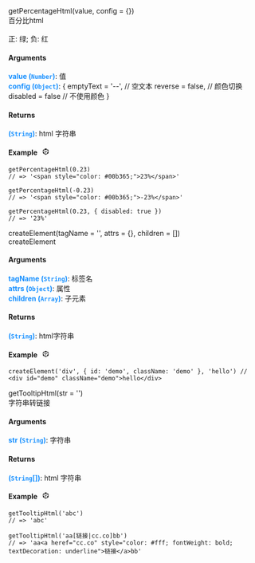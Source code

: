<div><div id="getpercentagehtml" class="item-method-name" style="margin-top: -65px; padding-top: 65px;"><div class="item-method-name-area">getPercentageHtml(value, config = {})</div></div><div class="item-method-content"><div>百分比html<br /><br />正: 绿; 负: 红</div><h4>Arguments</h4><div><strong style="color: #1890ff;">value</strong><strong style="color: #1890ff;"> (<code>Number</code>)</strong><span>: 值</span></div><div><strong style="color: #1890ff;">config</strong><strong style="color: #1890ff;"> (<code>Object</code>)</strong><span>: { emptyText = '--', // 空文本 reverse = false, // 颜色切换 disabled = false // 不使用颜色 }</span></div><h4>Returns</h4><span><strong style="color: #1890ff;">(<code>String</code>)</strong><span>: html 字符串</span></span><h4><span>Example</span><i style="margin-left: 10px; cursor: pointer;" ariaLabel="图标: code" class="anticon anticon-code-sandbox action-showREPL" data-funcname="getPercentageHtml" data-example="120,156,139,86,74,79,45,9,72,45,74,78,205,43,73,76,79,245,40,201,205,209,48,208,51,50,214,140,201,211,215,87,176,181,83,80,183,41,46,72,204,83,40,46,169,204,73,181,141,81,74,206,207,201,47,178,82,80,54,48,72,50,54,51,181,142,81,178,51,50,86,181,209,7,169,177,83,87,210,193,98,154,46,105,198,233,18,50,15,100,156,142,66,181,66,74,102,113,98,82,78,106,138,149,66,73,81,105,170,66,45,194,10,160,9,234,74,177,0,149,110,65,131"><svg viewBox="64 64 896 896" focusable="false" data-icon="code-sandbox" width="1em" height="1em" fill="currentColor" aria-hidden="true"><path d="M709.6 210l.4-.2h.2L512 96 313.9 209.8h-.2l.7.3L151.5 304v416L512 928l360.5-208V304l-162.9-94zM482.7 843.6L339.6 761V621.4L210 547.8V372.9l272.7 157.3v313.4zM238.2 321.5l134.7-77.8 138.9 79.7 139.1-79.9 135.2 78-273.9 158-274-158zM814 548.3l-128.8 73.1v139.1l-143.9 83V530.4L814 373.1v175.2z"></path></svg></i></h4><div style="display: none;">暂无</div><pre><code><span class="hljs-title function_">getPercentageHtml</span>(<span class="hljs-number">0.23</span>)
<span class="hljs-comment">// =&gt; &#x27;&lt;span style=&quot;color: #00b365;&quot;&gt;23%&lt;/span&gt;&#x27;</span></code></pre><pre><code><span class="hljs-title function_">getPercentageHtml</span>(-<span class="hljs-number">0.23</span>)
<span class="hljs-comment">// =&gt; &#x27;&lt;span style=&quot;color: #00b365;&quot;&gt;-23%&lt;/span&gt;&#x27;</span></code></pre><pre><code><span class="hljs-title function_">getPercentageHtml</span>(<span class="hljs-number">0.23</span>, { <span class="hljs-attr">disabled</span>: <span class="hljs-literal">true</span> })
<span class="hljs-comment">// =&gt; &#x27;23%&#x27;</span></code></pre></div></div>
<div><div id="createelement" class="item-method-name" style="margin-top: -65px; padding-top: 65px;"><div class="item-method-name-area">createElement(tagName = '', attrs = {}, children = [])</div></div><div class="item-method-content"><div>createElement</div><h4>Arguments</h4><div><strong style="color: #1890ff;">tagName</strong><strong style="color: #1890ff;"> (<code>String</code>)</strong><span>: 标签名</span></div><div><strong style="color: #1890ff;">attrs</strong><strong style="color: #1890ff;"> (<code>Object</code>)</strong><span>: 属性</span></div><div><strong style="color: #1890ff;">children</strong><strong style="color: #1890ff;"> (<code>Array</code>)</strong><span>: 子元素</span></div><h4>Returns</h4><span><strong style="color: #1890ff;">(<code>String</code>)</strong><span>: html字符串</span></span><h4><span>Example</span><i style="margin-left: 10px; cursor: pointer;" ariaLabel="图标: code" class="anticon anticon-code-sandbox action-showREPL" data-funcname="createElement" data-example="120,156,139,86,74,46,74,77,44,73,117,205,73,205,77,205,43,209,80,79,201,44,83,215,81,168,86,200,76,177,82,80,79,73,205,205,7,242,146,115,18,139,139,253,18,115,83,97,66,10,181,58,10,234,25,169,57,57,249,234,154,10,250,250,10,54,64,93,64,29,182,49,74,32,233,24,37,132,14,184,144,29,88,185,141,62,80,165,157,82,44,0,247,156,38,84"><svg viewBox="64 64 896 896" focusable="false" data-icon="code-sandbox" width="1em" height="1em" fill="currentColor" aria-hidden="true"><path d="M709.6 210l.4-.2h.2L512 96 313.9 209.8h-.2l.7.3L151.5 304v416L512 928l360.5-208V304l-162.9-94zM482.7 843.6L339.6 761V621.4L210 547.8V372.9l272.7 157.3v313.4zM238.2 321.5l134.7-77.8 138.9 79.7 139.1-79.9 135.2 78-273.9 158-274-158zM814 548.3l-128.8 73.1v139.1l-143.9 83V530.4L814 373.1v175.2z"></path></svg></i></h4><div style="display: none;">暂无</div><pre><code><span class="hljs-title function_">createElement</span>(<span class="hljs-string">&#x27;div&#x27;</span>, { <span class="hljs-attr">id</span>: <span class="hljs-string">&#x27;demo&#x27;</span>, <span class="hljs-attr">className</span>: <span class="hljs-string">&#x27;demo&#x27;</span> }, <span class="hljs-string">&#x27;hello&#x27;</span>) <span class="hljs-comment">// &lt;div id=&quot;demo&quot; className=&quot;demo&quot;&gt;hello&lt;/div&gt;</span></code></pre></div></div>
<div><div id="gettooltiphtml" class="item-method-name" style="margin-top: -65px; padding-top: 65px;"><div class="item-method-name-area">getTooltipHtml(str = '')</div></div><div class="item-method-content"><div>字符串转链接</div><h4>Arguments</h4><div><strong style="color: #1890ff;">str</strong><strong style="color: #1890ff;"> (<code>String</code>)</strong><span>: 字符串</span></div><h4>Returns</h4><span><strong style="color: #1890ff;">(<code>String</code>[])</strong><span>: html 字符串</span></span><h4><span>Example</span><i style="margin-left: 10px; cursor: pointer;" ariaLabel="图标: code" class="anticon anticon-code-sandbox action-showREPL" data-funcname="getTooltipHtml" data-example="120,156,139,86,74,79,45,9,201,207,207,41,201,44,240,40,201,205,209,80,79,76,74,86,215,140,201,211,215,87,176,181,83,0,243,148,116,48,21,37,70,191,156,188,239,89,223,210,154,228,100,189,228,252,216,164,36,100,61,137,54,137,10,25,169,69,169,105,182,49,74,96,249,24,37,133,226,146,202,156,84,16,63,63,39,191,200,74,65,57,45,45,205,90,33,45,63,175,36,60,53,51,61,163,196,74,33,41,63,39,197,90,161,36,181,162,196,37,53,57,191,40,177,36,51,63,207,74,161,52,47,37,181,40,39,51,47,53,70,201,14,98,163,141,126,162,29,208,58,165,88,0,202,122,66,168"><svg viewBox="64 64 896 896" focusable="false" data-icon="code-sandbox" width="1em" height="1em" fill="currentColor" aria-hidden="true"><path d="M709.6 210l.4-.2h.2L512 96 313.9 209.8h-.2l.7.3L151.5 304v416L512 928l360.5-208V304l-162.9-94zM482.7 843.6L339.6 761V621.4L210 547.8V372.9l272.7 157.3v313.4zM238.2 321.5l134.7-77.8 138.9 79.7 139.1-79.9 135.2 78-273.9 158-274-158zM814 548.3l-128.8 73.1v139.1l-143.9 83V530.4L814 373.1v175.2z"></path></svg></i></h4><div style="display: none;">暂无</div><pre><code><span class="hljs-title function_">getTooltipHtml</span>(<span class="hljs-string">&#x27;abc&#x27;</span>)
<span class="hljs-comment">// =&gt; &#x27;abc&#x27;</span></code></pre><pre><code><span class="hljs-title function_">getTooltipHtml</span>(<span class="hljs-string">&#x27;aa[链接|cc.co]bb&#x27;</span>)
<span class="hljs-comment">// =&gt; &#x27;aa&lt;a heref=&quot;cc.co&quot; style=&quot;color: #fff; fontWeight: bold; textDecoration: underline&quot;&gt;链接&lt;/a&gt;bb&#x27;</span></code></pre></div></div>